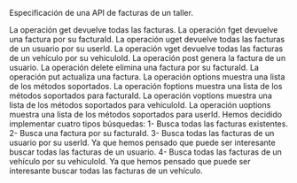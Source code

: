 Especificación de una API de facturas de un taller.

La operación get devuelve todas las facturas.
La operación fget devuelve una factura por su facturaId.
La operación uget devuelve todas las facturas de un usuario por su userId.
La operación vget devuelve todas las facturas de un vehículo por su vehiculoId.
La operación post genera la factura de un usuario.
La operación delete elimina una factura por su facturaId.
La operación put actualiza una factura.
La operación options muestra una lista de los métodos soportados.
La operación foptions muestra una lista de los métodos soportados para facturaId.
La operación voptions muestra una lista de los métodos soportados para vehiculoId.
La operación uoptions muestra una lista de los métodos soportados para userId.
Hemos decidido implementar cuatro tipos búsquedas:
1- Busca todas las facturas existentes.
2- Busca una factura por su facturaId.
3- Busca todas las facturas de un usuario por su userId. Ya que hemos pensado que puede ser interesante buscar todas las facturas de un usuario.
4- Busca todas las facturas de un vehículo por su vehiculoId. Ya que hemos pensado que puede ser interesante buscar todas las facturas de un vehículo.

